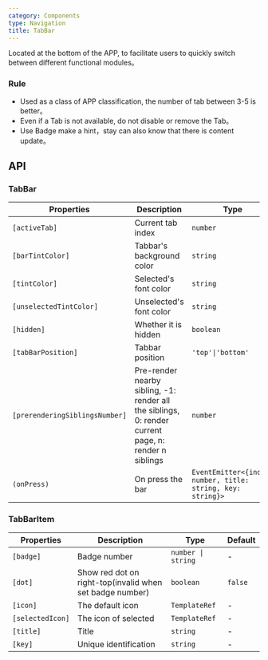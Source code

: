 ```yaml
---
category: Components
type: Navigation
title: TabBar
---
```


Located at the bottom of the APP, to facilitate users to quickly switch between different functional modules。

### Rule
- Used as a class of APP classification, the number of tab between 3-5 is better。
- Even if a Tab is not available, do not disable or remove the Tab。
- Use Badge make a hint，stay can also know that there is content update。

## API

### TabBar

| Properties | Description | Type | Default |
|-----------|------------|------|--------|
| `[activeTab]` | Current tab index | `number` | `0` |
| `[barTintColor]` | Tabbar's background color | `string` | `'white'` |
| `[tintColor]` | Selected's font color | `string` | `'#108ee9'` |
| `[unselectedTintColor]` | Unselected's font color | `string` | `'#888'` |
| `[hidden]` | Whether it is hidden | `boolean` | `false` |
| `[tabBarPosition]` | Tabbar position | `'top'\|'bottom'` | `'bottom'` |
| `[prerenderingSiblingsNumber]`| Pre-render nearby sibling, -1: render all the siblings, 0: render current page, n: render n siblings | `number` | `-1` |
| `(onPress)` | On press the bar | `EventEmitter<{index: number, title: string, key: string}>` | - |

### TabBarItem

| Properties | Description | Type | Default |
|-----------|------------|------|--------|
| `[badge]` | Badge number | `number \| string` | - |
| `[dot]` | Show red dot on right-top(invalid when set badge number) | `boolean` | `false` |
| `[icon]` | The default icon | `TemplateRef` | - |
| `[selectedIcon]` | The icon of selected | `TemplateRef` | - |
| `[title]` | Title | `string` | - |
| `[key]` | Unique identification | `string` | - |
